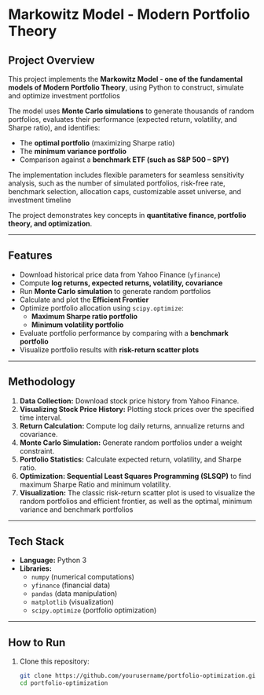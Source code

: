 # Markowitz Model - Modern Portfolio Theory

## Project Overview
This project implements the **Markowitz Model - one of the fundamental models of Modern Portfolio Theory**, using Python to construct, simulate and optimize investment portfolios 

The model uses **Monte Carlo simulations** to generate thousands of random portfolios, evaluates their performance (expected return, volatility, and Sharpe ratio), and identifies:
- The **optimal portfolio** (maximizing Sharpe ratio)  
- The **minimum variance portfolio**  
- Comparison against a **benchmark ETF (such as S&P 500 – SPY)**

The implementation includes flexible parameters for seamless sensitivity analysis, such as the number of simulated portfolios, risk-free rate, benchmark selection, allocation caps, customizable asset universe, and investment timeline

The project demonstrates key concepts in **quantitative finance, portfolio theory, and optimization**.

---

## Features
- Download historical price data from Yahoo Finance (`yfinance`)  
- Compute **log returns, expected returns, volatility, covariance**  
- Run **Monte Carlo simulation** to generate random portfolios  
- Calculate and plot the **Efficient Frontier**  
- Optimize portfolio allocation using `scipy.optimize`:  
  - **Maximum Sharpe ratio portfolio**  
  - **Minimum volatility portfolio**  
- Evaluate portfolio performance by comparing with a **benchmark portfolio**  
- Visualize portfolio results with **risk-return scatter plots**  

---

## Methodology
1. **Data Collection:** Download stock price history from Yahoo Finance.  
2. **Visualizing Stock Price History:** Plotting stock prices over the specified time interval.
3. **Return Calculation:** Compute log daily returns, annualize returns and covariance.  
4. **Monte Carlo Simulation:** Generate random portfolios under a weight constraint.
6. **Portfolio Statistics:** Calculate expected return, volatility, and Sharpe ratio.  
7. **Optimization: Sequential Least Squares Programming (SLSQP)** to find maximum Sharpe Ratio and minimum volatility.  
8. **Visualization:** The classic risk-return scatter plot is used to visualize the random portfolios and efficient frontier, as well as the optimal, minimum variance and benchmark portfolios 

---

## Tech Stack
- **Language:** Python 3  
- **Libraries:**  
  - `numpy` (numerical computations)
  - `yfinance` (financial data)
  - `pandas` (data manipulation)  
  - `matplotlib` (visualization)    
  - `scipy.optimize` (portfolio optimization)  

---

## How to Run
1. Clone this repository:
   ```bash
   git clone https://github.com/yourusername/portfolio-optimization.git
   cd portfolio-optimization
